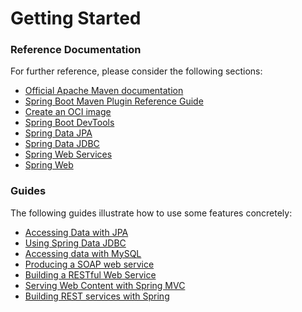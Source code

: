 # Getting Started

### Reference Documentation
For further reference, please consider the following sections:

* [Official Apache Maven documentation](https://maven.apache.org/guides/index.html)
* [Spring Boot Maven Plugin Reference Guide](https://docs.spring.io/spring-boot/docs/2.4.3/maven-plugin/reference/html/)
* [Create an OCI image](https://docs.spring.io/spring-boot/docs/2.4.3/maven-plugin/reference/html/#build-image)
* [Spring Boot DevTools](https://docs.spring.io/spring-boot/docs/2.4.3/reference/htmlsingle/#using-boot-devtools)
* [Spring Data JPA](https://docs.spring.io/spring-boot/docs/2.4.3/reference/htmlsingle/#boot-features-jpa-and-spring-data)
* [Spring Data JDBC](https://docs.spring.io/spring-data/jdbc/docs/current/reference/html/)
* [Spring Web Services](https://docs.spring.io/spring-boot/docs/2.4.3/reference/htmlsingle/#boot-features-webservices)
* [Spring Web](https://docs.spring.io/spring-boot/docs/2.4.3/reference/htmlsingle/#boot-features-developing-web-applications)

### Guides
The following guides illustrate how to use some features concretely:

* [Accessing Data with JPA](https://spring.io/guides/gs/accessing-data-jpa/)
* [Using Spring Data JDBC](https://github.com/spring-projects/spring-data-examples/tree/master/jdbc/basics)
* [Accessing data with MySQL](https://spring.io/guides/gs/accessing-data-mysql/)
* [Producing a SOAP web service](https://spring.io/guides/gs/producing-web-service/)
* [Building a RESTful Web Service](https://spring.io/guides/gs/rest-service/)
* [Serving Web Content with Spring MVC](https://spring.io/guides/gs/serving-web-content/)
* [Building REST services with Spring](https://spring.io/guides/tutorials/bookmarks/)

